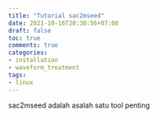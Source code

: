 ```yaml
---
title: "Tutorial sac2mseed"
date: 2021-10-16T20:30:56+07:00
draft: false
toc: true
comments: true
categories:
- installation
- waveform_treatment
tags:
- linux
---
```

sac2mseed adalah asalah satu tool penting